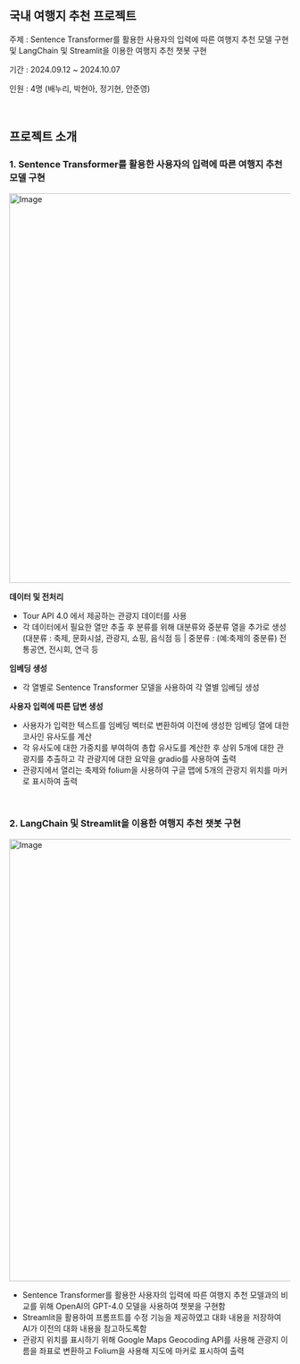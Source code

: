 ## 국내 여행지 추천 프로젝트
주제 : Sentence Transformer를 활용한 사용자의 입력에 따른 여행지 추천 모델 구현 및 LangChain 및 Streamlit을 이용한 여행지 추천 챗봇 구현

기간 : 2024.09.12 ~ 2024.10.07

인원 : 4명 (배누리, 박현아, 정기현, 안준영)

<br>

## 프로젝트 소개
### 1. Sentence Transformer를 활용한 사용자의 입력에 따른 여행지 추천 모델 구현
  <img width="697" alt="Image" src="https://github.com/user-attachments/assets/5e4d8fdd-a515-4885-a7f6-9567d20e98fa" />

**데이터 및 전처리**
  - Tour API 4.0 에서 제공하는 관광지 데이터를 사용
  - 각 데이터에서 필요한 열만 추출 후 분류를 위해 대분류와 중분류 열을 추가로 생성 (대분류 : 축제, 문화시설, 관광지, 쇼핑, 음식점 등 | 중분류 : (예:축제의 중분류) 전통공연, 전시회, 연극 등

**임베딩 생성**
  - 각 열별로 Sentence Transformer 모델을 사용하여 각 열별 임베딩 생성
  
**사용자 입력에 따른 답변 생성**
  - 사용자가 입력한 텍스트를 임베딩 벡터로 변환하여 이전에 생성한 임베딩 열에 대한 코사인 유사도를 계산
  - 각 유사도에 대한 가중치를 부여하여 총합 유사도를 계산한 후 상위 5개에 대한 관광지를 추출하고 각 관광지에 대한 요약을 gradio를 사용하여 출력
  - 관광지에서 열리는 축제와 folium을 사용하여 구글 맵에 5개의 관광지 위치를 마커로 표시하여 출력

<br>

### 2. LangChain 및 Streamlit을 이용한 여행지 추천 챗봇 구현
  <img width="791" alt="Image" src="https://github.com/user-attachments/assets/fdbb1074-a874-4256-81a9-d8bc91bf2173" />
  
  - Sentence Transformer를 활용한 사용자의 입력에 따른 여행지 추천 모델과의 비교를 위해 OpenAI의 GPT-4.0 모델을 사용하여 챗봇을 구현함
  - Streamlit을 활용하여 프롬프트를 수정 기능을 제공하였고 대화 내용을 저장하여 AI가 이전의 대화 내용을 참고하도록함
  - 관광지 위치를 표시하기 위해 Google Maps Geocoding API를 사용해 관광지 이름을 좌표로 변환하고 Folium을 사용해 지도에 마커로 표시하여 출력



